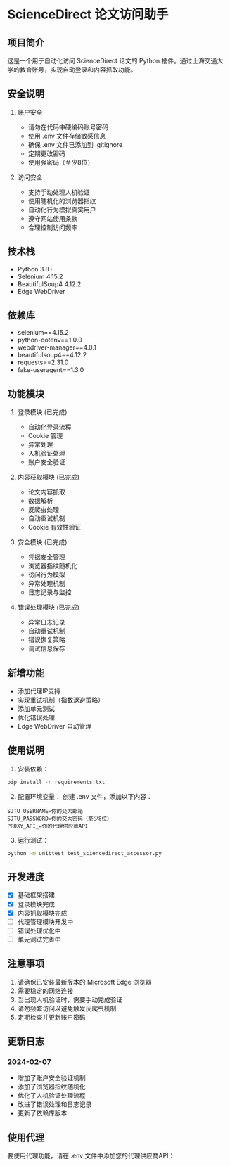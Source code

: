 # ScienceDirect 论文访问助手

## 项目简介
这是一个用于自动化访问 ScienceDirect 论文的 Python 插件。通过上海交通大学的教育账号，实现自动登录和内容抓取功能。

## 安全说明
1. 账户安全
   - 请勿在代码中硬编码账号密码
   - 使用 .env 文件存储敏感信息
   - 确保 .env 文件已添加到 .gitignore
   - 定期更改密码
   - 使用强密码（至少8位）

2. 访问安全
   - 支持手动处理人机验证
   - 使用随机化的浏览器指纹
   - 自动化行为模拟真实用户
   - 遵守网站使用条款
   - 合理控制访问频率

## 技术栈
- Python 3.8+
- Selenium 4.15.2
- BeautifulSoup4 4.12.2
- Edge WebDriver

## 依赖库
- selenium==4.15.2
- python-dotenv==1.0.0
- webdriver-manager==4.0.1
- beautifulsoup4==4.12.2
- requests==2.31.0
- fake-useragent==1.3.0

## 功能模块
1. 登录模块 (已完成)
   - 自动化登录流程
   - Cookie 管理
   - 异常处理
   - 人机验证处理
   - 账户安全验证

2. 内容获取模块 (已完成)
   - 论文内容抓取
   - 数据解析
   - 反爬虫处理
   - 自动重试机制
   - Cookie 有效性验证

3. 安全模块 (已完成)
   - 凭据安全管理
   - 浏览器指纹随机化
   - 访问行为模拟
   - 异常处理机制
   - 日志记录与监控

4. 错误处理模块 (已完成)
   - 异常日志记录
   - 自动重试机制
   - 错误恢复策略
   - 调试信息保存

## 新增功能
- 添加代理IP支持
- 实现重试机制（指数退避策略）
- 添加单元测试
- 优化错误处理
- Edge WebDriver 自动管理

## 使用说明
1. 安装依赖：
```bash
pip install -r requirements.txt
```

2. 配置环境变量：
创建 .env 文件，添加以下内容：
```
SJTU_USERNAME=你的交大邮箱
SJTU_PASSWORD=你的交大密码（至少8位）
PROXY_API_=你的代理供应商API
```

3. 运行测试：
```bash
python -m unittest test_sciencedirect_accessor.py
```

## 开发进度
- [x] 基础框架搭建
- [x] 登录模块完成
- [x] 内容抓取模块完成
- [ ] 代理管理模块开发中
- [ ] 错误处理优化中
- [ ] 单元测试完善中

## 注意事项
1. 请确保已安装最新版本的 Microsoft Edge 浏览器
2. 需要稳定的网络连接
3. 当出现人机验证时，需要手动完成验证
4. 请勿频繁访问以避免触发反爬虫机制
5. 定期检查并更新账户密码

## 更新日志
### 2024-02-07
- 增加了账户安全验证机制
- 添加了浏览器指纹随机化
- 优化了人机验证处理流程
- 改进了错误处理和日志记录
- 更新了依赖库版本

## 使用代理
要使用代理功能，请在 .env 文件中添加您的代理供应商API：